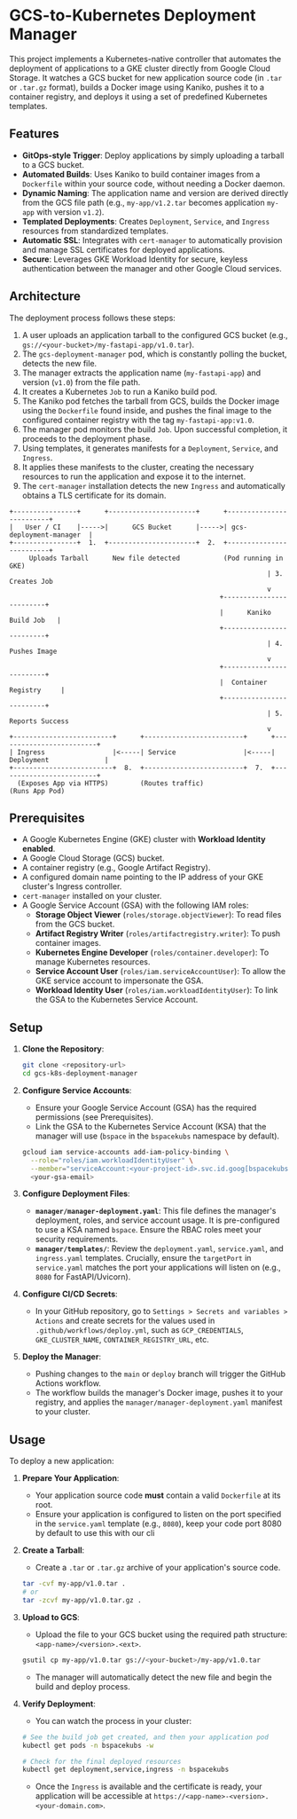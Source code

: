 # GCS-to-Kubernetes Deployment Manager

This project implements a Kubernetes-native controller that automates the deployment of applications to a GKE cluster directly from Google Cloud Storage. It watches a GCS bucket for new application source code (in `.tar` or `.tar.gz` format), builds a Docker image using Kaniko, pushes it to a container registry, and deploys it using a set of predefined Kubernetes templates.

## Features

- **GitOps-style Trigger**: Deploy applications by simply uploading a tarball to a GCS bucket.
- **Automated Builds**: Uses Kaniko to build container images from a `Dockerfile` within your source code, without needing a Docker daemon.
- **Dynamic Naming**: The application name and version are derived directly from the GCS file path (e.g., `my-app/v1.2.tar` becomes application `my-app` with version `v1.2`).
- **Templated Deployments**: Creates `Deployment`, `Service`, and `Ingress` resources from standardized templates.
- **Automatic SSL**: Integrates with `cert-manager` to automatically provision and manage SSL certificates for deployed applications.
- **Secure**: Leverages GKE Workload Identity for secure, keyless authentication between the manager and other Google Cloud services.

## Architecture

The deployment process follows these steps:

1.  A user uploads an application tarball to the configured GCS bucket (e.g., `gs://<your-bucket>/my-fastapi-app/v1.0.tar`).
2.  The `gcs-deployment-manager` pod, which is constantly polling the bucket, detects the new file.
3.  The manager extracts the application name (`my-fastapi-app`) and version (`v1.0`) from the file path.
4.  It creates a Kubernetes `Job` to run a Kaniko build pod.
5.  The Kaniko pod fetches the tarball from GCS, builds the Docker image using the `Dockerfile` found inside, and pushes the final image to the configured container registry with the tag `my-fastapi-app:v1.0`.
6.  The manager pod monitors the build `Job`. Upon successful completion, it proceeds to the deployment phase.
7.  Using templates, it generates manifests for a `Deployment`, `Service`, and `Ingress`.
8.  It applies these manifests to the cluster, creating the necessary resources to run the application and expose it to the internet.
9.  The `cert-manager` installation detects the new `Ingress` and automatically obtains a TLS certificate for its domain.

```
+----------------+      +----------------------+      +-------------------------+
|   User / CI    |----->|      GCS Bucket      |----->| gcs-deployment-manager  |
+----------------+  1.  +----------------------+  2.  +-------------------------+
     Uploads Tarball      New file detected           (Pod running in GKE)
                                                                 | 3. Creates Job
                                                                 v
                                                     +-------------------------+
                                                     |      Kaniko Build Job   |
                                                     +-------------------------+
                                                                 | 4. Pushes Image
                                                                 v
                                                     +-------------------------+
                                                     |  Container Registry     |
                                                     +-------------------------+
                                                                 | 5. Reports Success
                                                                 v
+-------------------------+      +-------------------------+      +-------------------------+
| Ingress                 |<-----| Service                 |<-----| Deployment              |
+-------------------------+  8.  +-------------------------+  7.  +-------------------------+
  (Exposes App via HTTPS)        (Routes traffic)                 (Runs App Pod)
```

## Prerequisites

- A Google Kubernetes Engine (GKE) cluster with **Workload Identity enabled**.
- A Google Cloud Storage (GCS) bucket.
- A container registry (e.g., Google Artifact Registry).
- A configured domain name pointing to the IP address of your GKE cluster's Ingress controller.
- `cert-manager` installed on your cluster.
- A Google Service Account (GSA) with the following IAM roles:
  - **Storage Object Viewer** (`roles/storage.objectViewer`): To read files from the GCS bucket.
  - **Artifact Registry Writer** (`roles/artifactregistry.writer`): To push container images.
  - **Kubernetes Engine Developer** (`roles/container.developer`): To manage Kubernetes resources.
  - **Service Account User** (`roles/iam.serviceAccountUser`): To allow the GKE service account to impersonate the GSA.
  - **Workload Identity User** (`roles/iam.workloadIdentityUser`): To link the GSA to the Kubernetes Service Account.

## Setup

1.  **Clone the Repository**:
    ```bash
    git clone <repository-url>
    cd gcs-k8s-deployment-manager
    ```

2.  **Configure Service Accounts**:
    - Ensure your Google Service Account (GSA) has the required permissions (see Prerequisites).
    - Link the GSA to the Kubernetes Service Account (KSA) that the manager will use (`bspace` in the `bspacekubs` namespace by default).
    ```bash
    gcloud iam service-accounts add-iam-policy-binding \
      --role="roles/iam.workloadIdentityUser" \
      --member="serviceAccount:<your-project-id>.svc.id.goog[bspacekubs/bspace]" \
      <your-gsa-email>
    ```

3.  **Configure Deployment Files**:
    - **`manager/manager-deployment.yaml`**: This file defines the manager's deployment, roles, and service account usage. It is pre-configured to use a KSA named `bspace`. Ensure the RBAC roles meet your security requirements.
    - **`manager/templates/`**: Review the `deployment.yaml`, `service.yaml`, and `ingress.yaml` templates. Crucially, ensure the `targetPort` in `service.yaml` matches the port your applications will listen on (e.g., `8080` for FastAPI/Uvicorn).

4.  **Configure CI/CD Secrets**:
    - In your GitHub repository, go to `Settings > Secrets and variables > Actions` and create secrets for the values used in `.github/workflows/deploy.yml`, such as `GCP_CREDENTIALS`, `GKE_CLUSTER_NAME`, `CONTAINER_REGISTRY_URL`, etc.

5.  **Deploy the Manager**:
    - Pushing changes to the `main` or `deploy` branch will trigger the GitHub Actions workflow.
    - The workflow builds the manager's Docker image, pushes it to your registry, and applies the `manager/manager-deployment.yaml` manifest to your cluster.

## Usage

To deploy a new application:

1.  **Prepare Your Application**:
    - Your application source code **must** contain a valid `Dockerfile` at its root.
    - Ensure your application is configured to listen on the port specified in the `service.yaml` template (e.g., `8080`), keep your code port 8080 by default to use this with our cli

2.  **Create a Tarball**:
    - Create a `.tar` or `.tar.gz` archive of your application's source code.
    ```bash
    tar -cvf my-app/v1.0.tar .
    # or
    tar -zcvf my-app/v1.0.tar.gz .
    ```

3.  **Upload to GCS**:
    - Upload the file to your GCS bucket using the required path structure: `<app-name>/<version>.<ext>`.
    ```bash
    gsutil cp my-app/v1.0.tar gs://<your-bucket>/my-app/v1.0.tar
    ```
    - The manager will automatically detect the new file and begin the build and deploy process.

4.  **Verify Deployment**:
    - You can watch the process in your cluster:
    ```bash
    # See the build job get created, and then your application pod
    kubectl get pods -n bspacekubs -w

    # Check for the final deployed resources
    kubectl get deployment,service,ingress -n bspacekubs
    ```
    - Once the `Ingress` is available and the certificate is ready, your application will be accessible at `https://<app-name>-<version>.<your-domain.com>`.